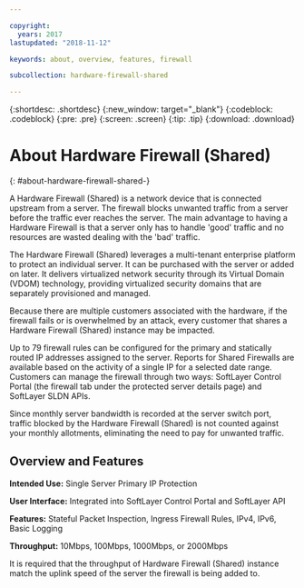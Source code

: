 ```yaml
---

copyright:
  years: 2017
lastupdated: "2018-11-12"

keywords: about, overview, features, firewall

subcollection: hardware-firewall-shared

---
```


{:shortdesc: .shortdesc}
{:new_window: target="_blank"}
{:codeblock: .codeblock}
{:pre: .pre}
{:screen: .screen}
{:tip: .tip}
{:download: .download}

# About Hardware Firewall (Shared)
{: #about-hardware-firewall-shared-}

A Hardware Firewall (Shared) is a network device that is connected upstream from a server. The firewall blocks unwanted traffic from a server before the traffic ever reaches the server. The main advantage to having a Hardware Firewall is that a server only has to handle 'good' traffic and no resources are wasted dealing with the 'bad' traffic.

The Hardware Firewall (Shared) leverages a multi-tenant enterprise platform to protect an individual server.  It can be purchased with the server or added on later.  It delivers virtualized network security through its Virtual Domain (VDOM) technology, providing virtualized security domains that are separately provisioned and managed.  

Because there are multiple customers associated with the hardware, if the firewall fails or is overwhelmed by an attack, every customer that shares a Hardware Firewall (Shared) instance may be impacted.

Up to 79 firewall rules can be configured for the primary and statically routed IP addresses assigned to the server. Reports for Shared Firewalls are available based on the activity of a single IP for a selected date range.
Customers can manage the firewall through two ways: SoftLayer Control Portal (the firewall tab under the protected server details page) and SoftLayer SLDN APIs.

Since monthly server bandwidth is recorded at the server switch port, traffic blocked by the Hardware Firewall (Shared) is not counted against your monthly allotments, eliminating the need to pay for unwanted traffic.

## Overview and Features

**Intended Use:** Single Server Primary IP Protection

**User Interface:** Integrated into SoftLayer Control Portal and SoftLayer API

**Features:** Stateful Packet Inspection, Ingress Firewall Rules, IPv4, IPv6, Basic Logging

**Throughput:** 10Mbps, 100Mbps, 1000Mbps, or 2000Mbps

It is required that the throughput of Hardware Firewall (Shared) instance match the uplink speed of the server the firewall is being added to.
